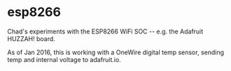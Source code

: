 # esp8266

Chad's experiments with the ESP8266 WiFi SOC -- e.g. the Adafruit HUZZAH! board.

As of Jan 2016, this is working with a OneWire digital temp sensor, sending
temp and internal voltage to adafruit.io.



